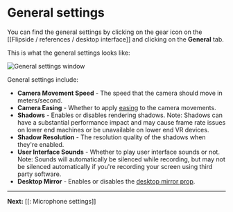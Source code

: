# General settings

You can find the general settings by clicking on the gear icon on the [[Flipside / references / desktop interface]] and clicking on the **General** tab.

This is what the general settings looks like:

![General settings window](https://flipside.nyc3.cdn.digitaloceanspaces.com/docs/2023.1/desktop-interface_general-settings.png)

General settings include:

* **Camera Movement Speed** - The speed that the camera should move in meters/second.
* **Camera Easing** - Whether to apply [easing](https://easings.net/en) to the camera movements.
* **Shadows** - Enables or disables rendering shadows. Note: Shadows can have a substantial performance impact and may cause frame rate issues on lower end machines or be unavailable on lower end VR devices.
* **Shadow Resolution** - The resolution quality of the shadows when they're enabled.
* **User Interface Sounds** - Whether to play user interface sounds or not. Note: Sounds will automatically be silenced while recording, but may not be silenced automatically if you're recording your screen using third party software.
* **Desktop Mirror** - Enables or disables the [desktop mirror prop](/docs/1.0/flipside/tutorials/sets/show-tools#desktop-mirror-experimental).

---

**Next:** [[: Microphone settings]]
